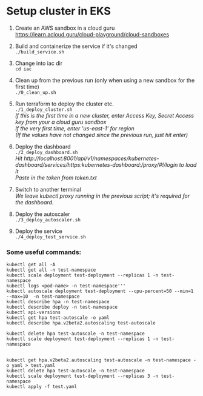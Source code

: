 # Setup cluster in EKS

1. Create an AWS sandbox in a cloud guru  
  https://learn.acloud.guru/cloud-playground/cloud-sandboxes

2. Build and containerize the service if it's changed  
```./build_service.sh```

3. Change into iac dir  
```cd iac```

4. Clean up from the previous run (only when using a new sandbox for the first time)  
```./0_clean_up.sh```

5. Run terraform to deploy the cluster etc.  
```./1_deploy_cluster.sh```  
*If this is the first time in a new cluster, enter Access Key, Secret Access key from your a cloud guru sandbox  
If the very first time, enter 'us-east-1' for region  
(If the values have not changed since the previous run, just hit enter)*  

6. Deploy the dashboard  
```./2_deploy_dashboard.sh```  
*Hit http://localhost:8001/api/v1/namespaces/kubernetes-dashboard/services/https:kubernetes-dashboard:/proxy/#!/login to load it  
Paste in the token from token.txt*

7. Switch to another terminal  
*We leave kubectl proxy running in the previous script; it's required for the dashboard.*

8. Deploy the autoscaler  
```./3_deploy_autoscaler.sh```

9. Deploy the service  
```./4_deploy_test_service.sh```

### Some useful commands:
```
kubectl get all -A
kubectl get all -n test-namespace
kubectl scale deployment test-deployment --replicas 1 -n test-namespace
kubectl logs <pod-name> -n test-namespace'''
kubectl autoscale deployment test-deployment --cpu-percent=50 --min=1 --max=10  -n test-namespace
kubectl describe hpa -n test-namespace
kubectl describe deploy -n test-namespace
kubectl api-versions
kubectl get hpa test-autoscale -o yaml
kubectl describe hpa.v2beta2.autoscaling test-autoscale

kubectl delete hpa test-autoscale -n test-namespace
kubectl scale deployment test-deployment --replicas 1 -n test-namespace


kubectl get hpa.v2beta2.autoscaling test-autoscale -n test-namespace -o yaml > test.yaml
kubectl delete hpa test-autoscale -n test-namespace
kubectl scale deployment test-deployment --replicas 3 -n test-namespace
kubectl apply -f test.yaml


```
